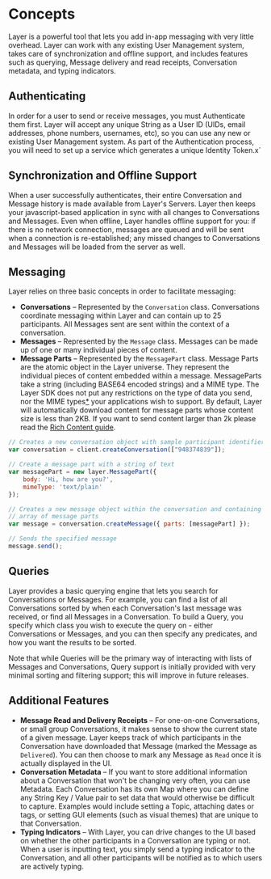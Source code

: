# Concepts

Layer is a powerful tool that lets you add in-app messaging with very little overhead. Layer can work with any existing User Management system, takes care of synchronization and offline support, and includes features such as querying, Message delivery and read receipts, Conversation metadata, and typing indicators.

## Authenticating
In order for a user to send or receive messages, you must Authenticate them first. Layer will accept any unique String as a User ID (UIDs, email addresses, phone numbers, usernames, etc), so you can use any new or existing User Management system. As part of the Authentication process, you will need to set up a service which generates a unique Identity Token.x`

## Synchronization and Offline Support
When a user successfully authenticates, their entire Conversation and Message history is made available from Layer's Servers. Layer then keeps your javascript-based application in sync with all changes to Conversations and Messages. Even when offline, Layer handles offline support for you: if there is no network connection, messages are queued and will be sent when a connection is re-established; any missed changes to Conversations and Messages will be loaded from the server as well.

## Messaging
Layer relies on three basic concepts in order to facilitate messaging:

* **Conversations** – Represented by the `Conversation` class. Conversations coordinate messaging within Layer and can contain up to 25 participants. All Messages sent are sent within the context of a conversation.
* **Messages** – Represented by the `Message` class. Messages can be made up of one or many individual pieces of content.
* **Message Parts** – Represented by the `MessagePart` class. Message Parts are the atomic object in the Layer universe. They represent the individual pieces of content embedded within a message. MessageParts take a string (including BASE64 encoded strings) and a MIME type. The Layer SDK does not put any restrictions on the type of data you send, nor the MIME types[*](#warning) your applications wish to support. By default, Layer will automatically download content for message parts whose content size is less than 2KB. If you want to send content larger than 2k please read the [Rich Content  guide](/docs/websdk/guides#rich-content).

```javascript
// Creates a new conversation object with sample participant identifiers
var conversation = client.createConversation(["948374839"]);

// Create a message part with a string of text
var messagePart = new layer.MessagePart({
    body: 'Hi, how are you?',
    mimeType: 'text/plain'
});

// Creates a new message object within the conversation and containing an
// array of message parts
var message = conversation.createMessage({ parts: [messagePart] });

// Sends the specified message
message.send();
```

## Queries
Layer provides a basic querying engine that lets you search for Conversations or Messages. For example, you can find a list of all Conversations sorted by when each Conversation's last message was received, or find all Messages in a Conversation. To build a Query, you specify which class you wish to execute the query on - either Conversations or Messages, and you can then specify any predicates, and how you want the results to be sorted.

Note that while Queries will be the primary way of interacting with lists of Messages and Conversations, Query support is initially provided with very minimal sorting and filtering support; this will improve in future releases.

## Additional Features
* **Message Read and Delivery Receipts** – For one-on-one Conversations, or small group Conversations, it makes sense to show the current state of a given message. Layer keeps track of which participants in the Conversation have downloaded that Message (marked the Message as `Delivered`). You can then choose to mark any Message as `Read` once it is actually displayed in the UI.
* **Conversation Metadata** – If you want to store additional information about a Conversation that won't be changing very often, you can use Metadata. Each Conversation has its own Map where you can define any String Key / Value pair to set data that would otherwise be difficult to capture. Examples would include setting a Topic, attaching dates or tags, or setting GUI elements (such as visual themes) that are unique to that Conversation.
* **Typing Indicators** – With Layer, you can drive changes to the UI based on whether the other participants in a Conversation are typing or not. When a user is inputting text, you simply send a typing indicator to the Conversation, and all other participants will be notified as to which users are actively typing.
